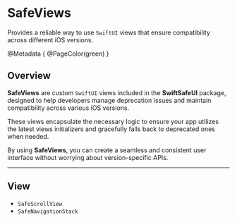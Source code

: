 # SafeViews

Provides a reliable way to use `SwiftUI` views that ensure compatibility across different iOS versions.

@Metadata {
    @PageColor(green)
}


## Overview
**SafeViews** are custom `SwiftUI` views included in the **SwiftSafeUI** package, designed to help developers manage deprecation issues and maintain compatibility across various iOS versions.

These views encapsulate the necessary logic to ensure your app utilizes the latest views initializers and gracefully falls back to deprecated ones when needed.

By using **SafeViews**, you can create a seamless and consistent user interface without worrying about version-specific APIs.


***


## View

- ``SafeScrollView``
- ``SafeNavigationStack``
